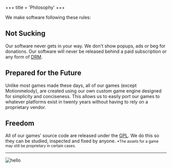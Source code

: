 +++
title = 'Philosophy'
+++

We make software following these rules:

## Not Sucking
Our software never gets in your way. We don't show popups, ads or beg for donations. Our software will never be released behind a paid subscription or any form of [DRM](https://en.wikipedia.org/wiki/Digital_rights_management).

## Prepared for the Future
Unlike most games made these days, all of our games (except Motionmelody), are created using our own custom game engine designed for simplicity and conciseness. This allows us to easily port our games to whatever platforms exist in twenty years without having to rely on a proprietary vendor.

## Freedom
All of our games' source code are released under the [GPL](https://www.gnu.org/licenses/lgpl-3.0.en.html). We do this so they can be studied, inspected and fixed by anyone. <small>*The assets for a game may still be proprietary in certain cases.</small>

---

![hello](/images/philosophy/1.png)